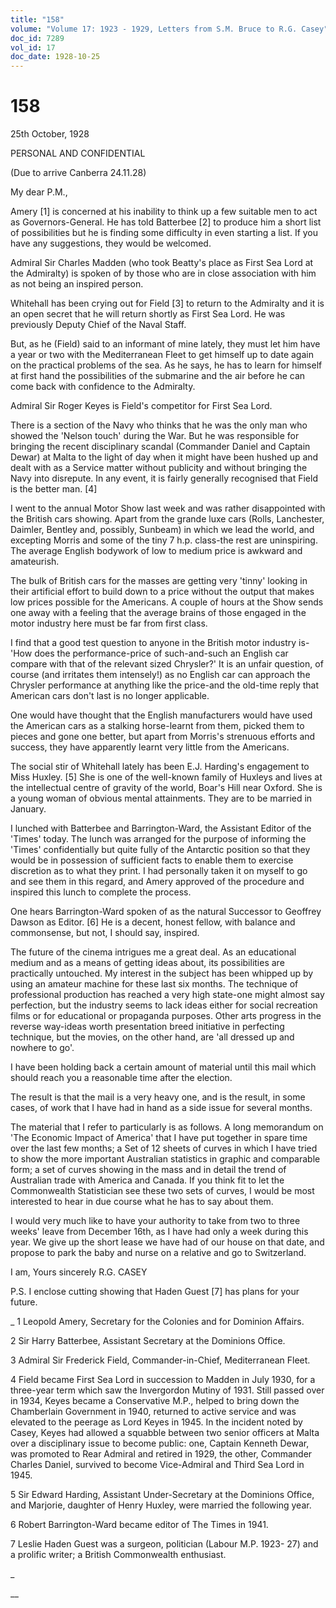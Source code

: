 ```yaml
---
title: "158"
volume: "Volume 17: 1923 - 1929, Letters from S.M. Bruce to R.G. Casey"
doc_id: 7289
vol_id: 17
doc_date: 1928-10-25
---
```


# 158

25th October, 1928

PERSONAL AND CONFIDENTIAL

(Due to arrive Canberra 24.11.28)

My dear P.M.,

Amery [1] is concerned at his inability to think up a few suitable men to act as Governors-General. He has told Batterbee [2] to produce him a short list of possibilities but he is finding some difficulty in even starting a list. If you have any suggestions, they would be welcomed.

Admiral Sir Charles Madden (who took Beatty's place as First Sea Lord at the Admiralty) is spoken of by those who are in close association with him as not being an inspired person.

Whitehall has been crying out for Field [3] to return to the Admiralty and it is an open secret that he will return shortly as First Sea Lord. He was previously Deputy Chief of the Naval Staff.

But, as he (Field) said to an informant of mine lately, they must let him have a year or two with the Mediterranean Fleet to get himself up to date again on the practical problems of the sea. As he says, he has to learn for himself at first hand the possibilities of the submarine and the air before he can come back with confidence to the Admiralty.

Admiral Sir Roger Keyes is Field's competitor for First Sea Lord.

There is a section of the Navy who thinks that he was the only man who showed the 'Nelson touch' during the War. But he was responsible for bringing the recent disciplinary scandal (Commander Daniel and Captain Dewar) at Malta to the light of day when it might have been hushed up and dealt with as a Service matter without publicity and without bringing the Navy into disrepute. In any event, it is fairly generally recognised that Field is the better man. [4]

I went to the annual Motor Show last week and was rather disappointed with the British cars showing. Apart from the grande luxe cars (Rolls, Lanchester, Daimler, Bentley and, possibly, Sunbeam) in which we lead the world, and excepting Morris and some of the tiny 7 h.p. class-the rest are uninspiring. The average English bodywork of low to medium price is awkward and amateurish.

The bulk of British cars for the masses are getting very 'tinny' looking in their artificial effort to build down to a price without the output that makes low prices possible for the Americans. A couple of hours at the Show sends one away with a feeling that the average brains of those engaged in the motor industry here must be far from first class.

I find that a good test question to anyone in the British motor industry is-'How does the performance-price of such-and-such an English car compare with that of the relevant sized Chrysler?' It is an unfair question, of course (and irritates them intensely!) as no English car can approach the Chrysler performance at anything like the price-and the old-time reply that American cars don't last is no longer applicable.

One would have thought that the English manufacturers would have used the American cars as a stalking horse-learnt from them, picked them to pieces and gone one better, but apart from Morris's strenuous efforts and success, they have apparently learnt very little from the Americans.

The social stir of Whitehall lately has been E.J. Harding's engagement to Miss Huxley. [5] She is one of the well-known family of Huxleys and lives at the intellectual centre of gravity of the world, Boar's Hill near Oxford. She is a young woman of obvious mental attainments. They are to be married in January.

I lunched with Batterbee and Barrington-Ward, the Assistant Editor of the 'Times' today. The lunch was arranged for the purpose of informing the 'Times' confidentially but quite fully of the Antarctic position so that they would be in possession of sufficient facts to enable them to exercise discretion as to what they print. I had personally taken it on myself to go and see them in this regard, and Amery approved of the procedure and inspired this lunch to complete the process.

One hears Barrington-Ward spoken of as the natural Successor to Geoffrey Dawson as Editor. [6] He is a decent, honest fellow, with balance and commonsense, but not, I should say, inspired.

The future of the cinema intrigues me a great deal. As an educational medium and as a means of getting ideas about, its possibilities are practically untouched. My interest in the subject has been whipped up by using an amateur machine for these last six months. The technique of professional production has reached a very high state-one might almost say perfection, but the industry seems to lack ideas either for social recreation films or for educational or propaganda purposes. Other arts progress in the reverse way-ideas worth presentation breed initiative in perfecting technique, but the movies, on the other hand, are 'all dressed up and nowhere to go'.

I have been holding back a certain amount of material until this mail which should reach you a reasonable time after the election.

The result is that the mail is a very heavy one, and is the result, in some cases, of work that I have had in hand as a side issue for several months.

The material that I refer to particularly is as follows. A long memorandum on 'The Economic Impact of America' that I have put together in spare time over the last few months; a Set of 12 sheets of curves in which I have tried to show the more important Australian statistics in graphic and comparable form; a set of curves showing in the mass and in detail the trend of Australian trade with America and Canada. If you think fit to let the Commonwealth Statistician see these two sets of curves, I would be most interested to hear in due course what he has to say about them.

I would very much like to have your authority to take from two to three weeks' leave from December 16th, as I have had only a week during this year. We give up the short lease we have had of our house on that date, and propose to park the baby and nurse on a relative and go to Switzerland.

I am, Yours sincerely R.G. CASEY

P.S. I enclose cutting showing that Haden Guest [7] has plans for your future.

_ 1 Leopold Amery, Secretary for the Colonies and for Dominion Affairs.

2 Sir Harry Batterbee, Assistant Secretary at the Dominions Office.

3 Admiral Sir Frederick Field, Commander-in-Chief, Mediterranean Fleet.

4 Field became First Sea Lord in succession to Madden in July 1930, for a three-year term which saw the Invergordon Mutiny of 1931. Still passed over in 1934, Keyes became a Conservative M.P., helped to bring down the Chamberlain Government in 1940, returned to active service and was elevated to the peerage as Lord Keyes in 1945. In the incident noted by Casey, Keyes had allowed a squabble between two senior officers at Malta over a disciplinary issue to become public: one, Captain Kenneth Dewar, was promoted to Rear Admiral and retired in 1929, the other, Commander Charles Daniel, survived to become Vice-Admiral and Third Sea Lord in 1945.

5 Sir Edward Harding, Assistant Under-Secretary at the Dominions Office, and Marjorie, daughter of Henry Huxley, were married the following year.

6 Robert Barrington-Ward became editor of The Times in 1941.

7 Leslie Haden Guest was a surgeon, politician (Labour M.P. 1923- 27) and a prolific writer; a British Commonwealth enthusiast.

_

__
